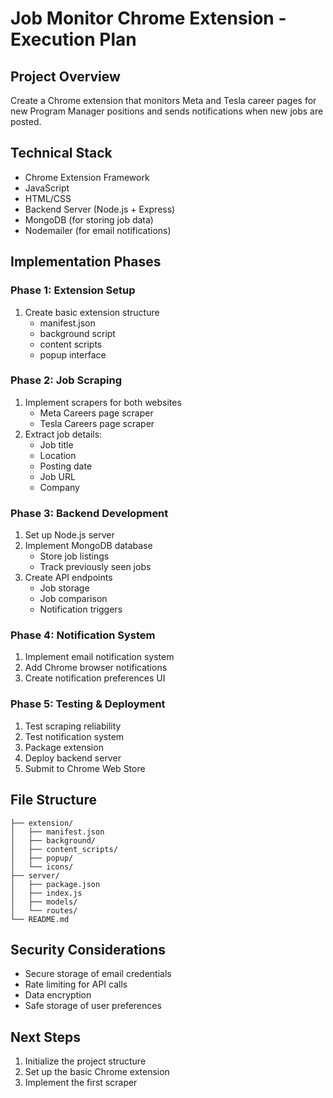 # Job Monitor Chrome Extension - Execution Plan

## Project Overview
Create a Chrome extension that monitors Meta and Tesla career pages for new Program Manager positions and sends notifications when new jobs are posted.

## Technical Stack
- Chrome Extension Framework
- JavaScript
- HTML/CSS
- Backend Server (Node.js + Express)
- MongoDB (for storing job data)
- Nodemailer (for email notifications)

## Implementation Phases

### Phase 1: Extension Setup
1. Create basic extension structure
   - manifest.json
   - background script
   - content scripts
   - popup interface

### Phase 2: Job Scraping
1. Implement scrapers for both websites
   - Meta Careers page scraper
   - Tesla Careers page scraper
2. Extract job details:
   - Job title
   - Location
   - Posting date
   - Job URL
   - Company

### Phase 3: Backend Development
1. Set up Node.js server
2. Implement MongoDB database
   - Store job listings
   - Track previously seen jobs
3. Create API endpoints
   - Job storage
   - Job comparison
   - Notification triggers

### Phase 4: Notification System
1. Implement email notification system
2. Add Chrome browser notifications
3. Create notification preferences UI

### Phase 5: Testing & Deployment
1. Test scraping reliability
2. Test notification system
3. Package extension
4. Deploy backend server
5. Submit to Chrome Web Store

## File Structure
```
├── extension/
│   ├── manifest.json
│   ├── background/
│   ├── content_scripts/
│   ├── popup/
│   └── icons/
├── server/
│   ├── package.json
│   ├── index.js
│   ├── models/
│   └── routes/
└── README.md
```

## Security Considerations
- Secure storage of email credentials
- Rate limiting for API calls
- Data encryption
- Safe storage of user preferences

## Next Steps
1. Initialize the project structure
2. Set up the basic Chrome extension
3. Implement the first scraper
